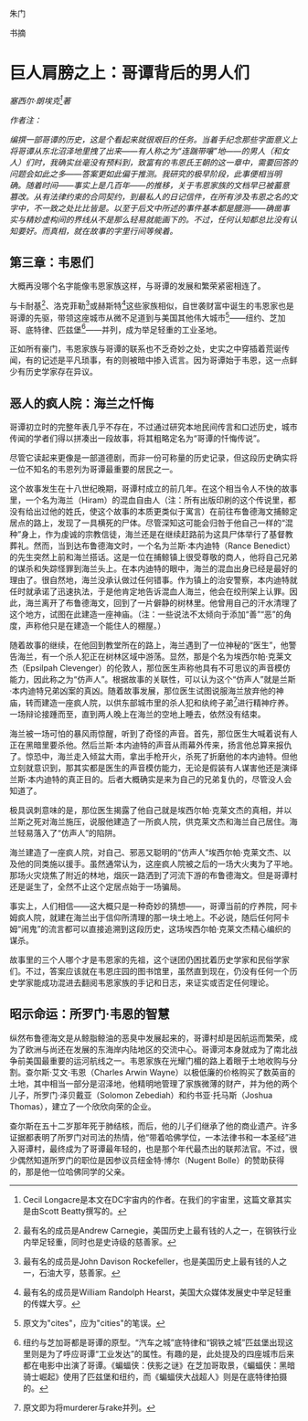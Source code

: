 朱门

书摘

# 巨人肩膀之上：哥谭背后的男人们

*塞西尔·朗埃克[^1]著*

*作者注：*

*编撰一部哥谭的历史，这是个看起来就很艰巨的任务。当着手纪念那些字面意义上将哥谭从东北沼泽地里拽了出来——有人称之为“连踹带嚷”地——的男人（和女人）们时，我确实丝毫没有预料到，致富有的韦恩氏王朝的这一章中，需要回答的问题会如此之多——答案更如此偏于推测。我研究的极早阶段，此事便相当明确。随着时间——事实上是几百年——的推移，关于韦恩家族的文档早已被蓄意篡改。从有法律约束的合同契约，到最私人的日记信件，在所有涉及韦恩之名的文字中，不一致之处比比皆是。以至于后文中所述的事件基本都是臆测——确凿事实与精妙虚构间的界线从不是那么轻易就能画下的。不过，任何认知都总比没有认知要好。而真相，就在故事的字里行间等候着。*

[^1]: Cecil Longacre是本文在DC宇宙内的作者。在我们的宇宙里，这篇文章其实是由Scott Beatty撰写的。

## 第三章：韦恩们

大概再没哪个名字能像韦恩家族这样，与哥谭的发展和繁荣紧密相连了。

与卡耐基[^2]、洛克菲勒[^3]或赫斯特[^4]这些家族相似，自世袭财富中诞生的韦恩家也是哥谭的先驱，带领这座城市从微不足道到与美国其他伟大城市[^5]——纽约、芝加哥、底特律、匹兹堡[^6]——并列，成为举足轻重的工业圣地。

正如所有豪门，韦恩家族与哥谭的联系也不乏奇妙之处，史实之中穿插着荒诞传闻，有的记述是平凡琐事，有的则被暗中掺入谎言。因为哥谭始于韦恩，这一点鲜少有历史学家存在异议。

[^2]:最有名的成员是Andrew Carnegie，美国历史上最有钱的人之一，在钢铁行业内举足轻重，同时也是史诗级的慈善家。
[^3]: 最有名的成员是John Davison Rockefeller，也是美国历史上最有钱的人之一，石油大亨，慈善家。
[^4]: 最有名的成员是William Randolph Hearst，美国大众媒体发展史中举足轻重的传媒大亨。
[^5]:原文为"cites"，应为"cities"的笔误。
[^6]:纽约与芝加哥都是哥谭的原型。“汽车之城”底特律和“钢铁之城”匹兹堡出现这里则是为了呼应哥谭“工业发达”的属性。有趣的是，此处提及的四座城市后来都在电影中出演了哥谭。《蝙蝠侠：侠影之谜》在芝加哥取景，《蝙蝠侠：黑暗骑士崛起》使用了匹兹堡和纽约，而《蝙蝠侠大战超人》则是在底特律拍摄的。

## 恶人的疯人院：海兰之忏悔

哥谭初立时的完整年表几乎不存在，不过通过研究本地民间传言和口述历史，城市传闻的学者们得以拼凑出一段故事，将其粗略定名为“哥谭的忏悔传说”。

尽管它读起来更像是一部道德剧，而非一份可称量的历史记录，但这段历史确实将一位不知名的韦恩列为哥谭最重要的居民之一。

这个故事发生在十八世纪晚期，哥谭村成立的前几年。在这个相当令人不快的故事里，一个名为海兰（Hiram）的混血自由人（注：所有出版印刷的这个传说里，都没有给出过他的姓氏，使这个故事的本质更类似于寓言）在前往布鲁德海文捕鲸定居点的路上，发现了一具横死的尸体。尽管深知这可能会归咎于他自己一样的“混种”身上，作为虔诚的宗教信徒，海兰还是在继续赶路前为这具尸体举行了基督教葬礼。然而，当到达布鲁德海文时，一个名为兰斯·本内迪特（Rance Benedict）的先生突然上前和海兰搭话。这是一位在捕鲸镇上很受尊敬的商人，他将自己兄弟的谋杀和失踪怪罪到海兰头上。在本内迪特的眼中，海兰的混血出身已经是最好的理由了。很自然地，海兰没承认做过任何错事。作为镇上的治安警察，本内迪特就任时就承诺了迅速执法，于是他肯定地告诉混血人海兰，他会在绞刑架上认罪。因此，海兰离开了布鲁德海文，回到了一片僻静的树林里。他曾用自己的汗水清理了这个地方，试图在此建造一座神庙。（注：一些说法不太倾向于添加“善”“恶”的角度，声称他只是在建造一个能住人的棚屋。）

随着故事的继续，在他回到教堂所在的路上，海兰遇到了一位神秘的“医生”，他警告海兰，有一个杀人犯正在树林区域中游荡。显然，那是个名为埃西尔帕·克莱文杰（Epsilpah Clevenger）的伦敦人，那位医生声称他具有不可思议的声音模仿能力，因此称之为“仿声人”。根据故事的关联性，可以认为这个“仿声人”就是兰斯·本内迪特兄弟凶案的真凶。随着故事发展，那位医生试图说服海兰放弃他的神庙，转而建造一座疯人院，以供东部城市里的杀人犯和纨绔子弟[^7]进行精神疗养。一场辩论接踵而至，直到两人晚上在海兰的空地上睡去，依然没有结束。

海兰被一场可怕的暴风雨惊醒，听到了奇怪的声音。首先，那位医生大喊着说有人正在黑暗里要杀他。然后兰斯·本内迪特的声音从雨幕外传来，扬言他总算来报仇了。惊恐中，海兰走入倾盆大雨，拿出手枪开火，杀死了折磨他的本内迪特。但他立刻就意识到，那其实都是医生的声音模仿能力，无论是假装有人谋害他还是演绎兰斯·本内迪特的真正目的。后者大概确实是来为自己的兄弟复仇的，尽管没人会知道了。

极具讽刺意味的是，那位医生揭露了他自己就是埃西尔帕·克莱文杰的真相，并以兰斯之死对海兰施压，说服他建造了一所疯人院，供克莱文杰和海兰自己居住。海兰轻易落入了“仿声人”的陷阱。

海兰建造了一座疯人院，对自己、邪恶又聪明的“仿声人”埃西尔帕·克莱文杰、以及他的同类施以援手。虽然通常认为，这座疯人院被之后的一场大火夷为了平地。那场火灾烧焦了附近的林地，烟灰一路洒到了河流下游的布鲁德海文。但是哥谭村还是诞生了，全然不止这个定居点始于一场骗局。

事实上，人们相信——这大概只是一种奇妙的猜想——，哥谭当前的疗养院，阿卡姆疯人院，就建在海兰出于信仰所清理的那一块土地上。不必说，随后任何阿卡姆“闹鬼”的流言都可以直接追溯到这段历史，这场埃西尔帕·克莱文杰精心编织的谋杀。

故事里的三个人哪个才是韦恩家的先祖，这个谜团仍困扰着历史学家和民俗学家们。不过，答案应该就在韦恩庄园的图书馆里，虽然直到现在，仍没有任何一个历史学家能成功混进去翻阅韦恩家族的手记和日志，来证实或否定任何理论。

[^7]: 原文即为将murderer与rake并列。

## 昭示命运：所罗门·韦恩的智慧

纵然布鲁德海文是从鲸脂鲸油的恶臭中发展起来的，哥谭村却是因航运而繁荣，成为了欧洲与尚还在发展的东海岸内陆地区的交流中心。哥谭河本身就成为了南北战争前美国最重要的运河航线之一。韦恩家族在光耀门楣的路上着眼于土地收购与分割。查尔斯·艾文·韦恩（Charles Arwin Wayne）以极低廉的价格购买了数英亩的土地，其中相当一部分是沼泽地，他精明地管理了家族微薄的财产，并为他的两个儿子，所罗门·泽贝戴亚（Solomon Zebediah）和约书亚·托马斯（Joshua Thomas），建立了一个欣欣向荣的企业。

查尔斯在五十二岁那年死于肺结核，而后，他的儿子们继承了他的商业遗产。许多证据都表明了所罗门对司法的热情，他“带着哈佛学位，一本法律书和一本圣经”进入哥谭村，最终成为了哥谭最年轻的，也是那个年代最杰出的联邦法官。不过，很少偶然知道所罗门的职位是因参议员纽金特·博尔（Nugent Bolle）的赞助获得的，那是他一位哈佛同学的父亲。
